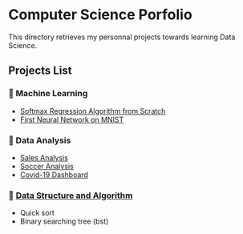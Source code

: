 # Computer Science Porfolio
This directory retrieves my personnal projects towards learning Data Science.
## Projects List

### 🧠 Machine Learning
  - [Softmax Regression Algorithm from Scratch](https://github.com/axelearning/CS_portfolio/tree/master/machine_learning/softmax_regression_from_scratch)
  - [First Neural Network on MNIST](https://github.com/axelearning/CS_portfolio/tree/master/machine_learning/mlp_on_mnist)

### 🔬 Data Analysis
 - [Sales Analysis](https://github.com/axelearning/CS_portfolio/tree/master/data_analysis/sale_analysis)
 - [Soccer Analysis](https://github.com/axelearning/CS_portfolio/tree/master/data_analysis/soccer_analysis)
 - [Covid-19 Dashboard](https://github.com/axelearning/CS_portfolio/tree/master/data_analysis/covid_19_dashboard)
  
### 📝 [Data Structure and Algorithm](https://github.com/axelearning/CS_portfolio/tree/master/data_structure)
  - Quick sort
  - Binary searching tree (bst)

